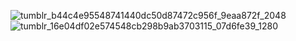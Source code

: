 ![tumblr_b44c4e95548741440dc50d87472c956f_9eaa872f_2048](https://github.com/lycaenidaer/lycaenidaer/assets/156435861/52688730-fbc9-4acf-933c-5a2ac44c387a)
![tumblr_16e04df02e574548cb298b9ab3703115_07d6fe39_1280](https://github.com/lycaenidaer/lycaenidaer/assets/156435861/af7e675f-34c5-462b-b903-87bc52ad6e7b)
